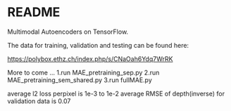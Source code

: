 # README #

Multimodal Autoencoders on TensorFlow.

The data for training, validation and testing can be found here:

https://polybox.ethz.ch/index.php/s/CNaOah6Ydq7WrRK



More to come ...
1.run MAE_pretraining_sep.py
2.run MAE_pretraining_sem_shared.py
3.run fullMAE.py

average l2 loss perpixel is 1e-3 to 1e-2
average RMSE of depth(inverse) for validation data is 0.07 
